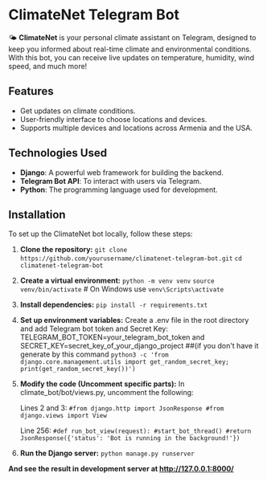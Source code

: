 # ClimateNet Telegram Bot

🌤️ **ClimateNet** is your personal climate assistant on Telegram, designed to keep you informed about real-time climate and environmental conditions. With this bot, you can receive live updates on temperature, humidity, wind speed, and much more!

## Features

- Get updates on climate conditions.
- User-friendly interface to choose locations and devices.
- Supports multiple devices and locations across Armenia and the USA.

## Technologies Used

- **Django**: A powerful web framework for building the backend.
- **Telegram Bot API**: To interact with users via Telegram.
- **Python**: The programming language used for development.

## Installation

To set up the ClimateNet bot locally, follow these steps:

1. **Clone the repository:**
   `git clone https://github.com/yourusername/climatenet-telegram-bot.git`
   `cd climatenet-telegram-bot`
   
3. **Create a virtual environment:**
   `python -m venv venv`
   `source venv/bin/activate`  # On Windows use `venv\Scripts\activate`
   
5. **Install dependencies:**
   `pip install -r requirements.txt`
   
6. **Set up environment variables:**
   Create a .env file in the root directory and add Telegram bot token and Secret Key:
   TELEGRAM_BOT_TOKEN=your_telegram_bot_token and SECRET_KEY=secret_key_of_your_django_project 
   ##(if you don't have it generate by this command `python3 -c 'from django.core.management.utils import get_random_secret_key; print(get_random_secret_key())')`

7. **Modify the code (Uncomment specific parts):**
   In climate_bot/bot/views.py, uncomment the following:
   
      Lines 2 and 3:
         `#from django.http import JsonResponse
         #from django.views import View`

   Line 256:
         `#def run_bot_view(request):
            #start_bot_thread()
            #return JsonResponse({'status': 'Bot is running in the background!'})`

9. **Run the Django server:**
    `python manage.py runserver`

**And see the result in development server at http://127.0.0.1:8000/**
